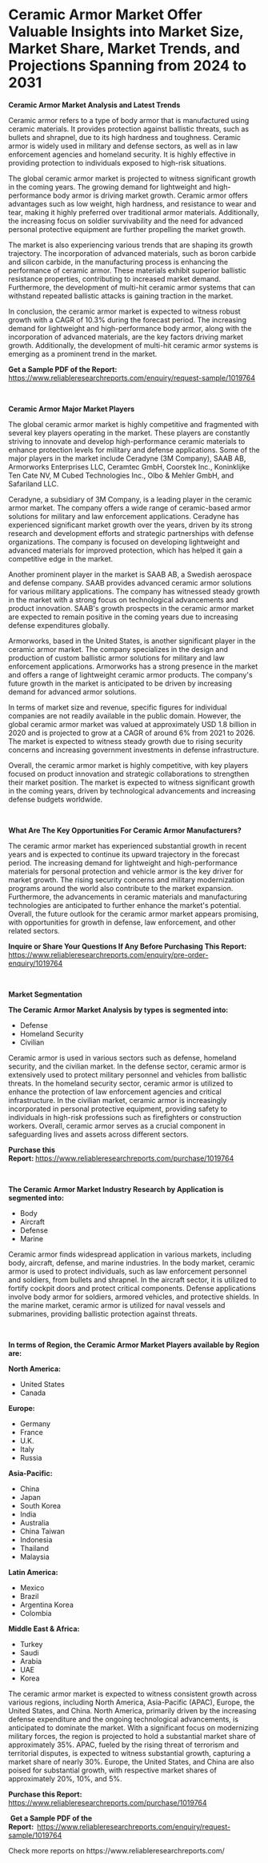<p><h1>Ceramic Armor Market Offer Valuable Insights into Market Size, Market Share, Market Trends, and Projections Spanning from 2024 to 2031</h1></p><p><strong>Ceramic Armor Market Analysis and Latest Trends</strong></p>
<p><p>Ceramic armor refers to a type of body armor that is manufactured using ceramic materials. It provides protection against ballistic threats, such as bullets and shrapnel, due to its high hardness and toughness. Ceramic armor is widely used in military and defense sectors, as well as in law enforcement agencies and homeland security. It is highly effective in providing protection to individuals exposed to high-risk situations.</p><p>The global ceramic armor market is projected to witness significant growth in the coming years. The growing demand for lightweight and high-performance body armor is driving market growth. Ceramic armor offers advantages such as low weight, high hardness, and resistance to wear and tear, making it highly preferred over traditional armor materials. Additionally, the increasing focus on soldier survivability and the need for advanced personal protective equipment are further propelling the market growth.</p><p>The market is also experiencing various trends that are shaping its growth trajectory. The incorporation of advanced materials, such as boron carbide and silicon carbide, in the manufacturing process is enhancing the performance of ceramic armor. These materials exhibit superior ballistic resistance properties, contributing to increased market demand. Furthermore, the development of multi-hit ceramic armor systems that can withstand repeated ballistic attacks is gaining traction in the market.</p><p>In conclusion, the ceramic armor market is expected to witness robust growth with a CAGR of 10.3% during the forecast period. The increasing demand for lightweight and high-performance body armor, along with the incorporation of advanced materials, are the key factors driving market growth. Additionally, the development of multi-hit ceramic armor systems is emerging as a prominent trend in the market.</p></p>
<p><strong>Get a Sample PDF of the Report:&nbsp;</strong> <a href="https://www.reliableresearchreports.com/enquiry/request-sample/1019764">https://www.reliableresearchreports.com/enquiry/request-sample/1019764</a></p>
<p>&nbsp;</p>
<p><strong>Ceramic Armor Major Market Players</strong></p>
<p><p>The global ceramic armor market is highly competitive and fragmented with several key players operating in the market. These players are constantly striving to innovate and develop high-performance ceramic materials to enhance protection levels for military and defense applications. Some of the major players in the market include Ceradyne (3M Company), SAAB AB, Armorworks Enterprises LLC, Ceramtec GmbH, Coorstek Inc., Koninklijke Ten Cate NV, M Cubed Technologies Inc., Olbo & Mehler GmbH, and Safariland LLC.</p><p>Ceradyne, a subsidiary of 3M Company, is a leading player in the ceramic armor market. The company offers a wide range of ceramic-based armor solutions for military and law enforcement applications. Ceradyne has experienced significant market growth over the years, driven by its strong research and development efforts and strategic partnerships with defense organizations. The company is focused on developing lightweight and advanced materials for improved protection, which has helped it gain a competitive edge in the market.</p><p>Another prominent player in the market is SAAB AB, a Swedish aerospace and defense company. SAAB provides advanced ceramic armor solutions for various military applications. The company has witnessed steady growth in the market with a strong focus on technological advancements and product innovation. SAAB's growth prospects in the ceramic armor market are expected to remain positive in the coming years due to increasing defense expenditures globally.</p><p>Armorworks, based in the United States, is another significant player in the ceramic armor market. The company specializes in the design and production of custom ballistic armor solutions for military and law enforcement applications. Armorworks has a strong presence in the market and offers a range of lightweight ceramic armor products. The company's future growth in the market is anticipated to be driven by increasing demand for advanced armor solutions.</p><p>In terms of market size and revenue, specific figures for individual companies are not readily available in the public domain. However, the global ceramic armor market was valued at approximately USD 1.8 billion in 2020 and is projected to grow at a CAGR of around 6% from 2021 to 2026. The market is expected to witness steady growth due to rising security concerns and increasing government investments in defense infrastructure.</p><p>Overall, the ceramic armor market is highly competitive, with key players focused on product innovation and strategic collaborations to strengthen their market position. The market is expected to witness significant growth in the coming years, driven by technological advancements and increasing defense budgets worldwide.</p></p>
<p>&nbsp;</p>
<p><strong>What Are The Key Opportunities For Ceramic Armor Manufacturers?</strong></p>
<p><p>The ceramic armor market has experienced substantial growth in recent years and is expected to continue its upward trajectory in the forecast period. The increasing demand for lightweight and high-performance materials for personal protection and vehicle armor is the key driver for market growth. The rising security concerns and military modernization programs around the world also contribute to the market expansion. Furthermore, the advancements in ceramic materials and manufacturing technologies are anticipated to further enhance the market's potential. Overall, the future outlook for the ceramic armor market appears promising, with opportunities for growth in defense, law enforcement, and other related sectors.</p></p>
<p><strong>Inquire or Share Your Questions If Any Before Purchasing This Report:</strong> <a href="https://www.reliableresearchreports.com/enquiry/pre-order-enquiry/1019764">https://www.reliableresearchreports.com/enquiry/pre-order-enquiry/1019764</a></p>
<p>&nbsp;</p>
<p><strong>Market Segmentation</strong></p>
<p><strong>The Ceramic Armor Market Analysis by types is segmented into:</strong></p>
<p><ul><li>Defense</li><li>Homeland Security</li><li>Civilian</li></ul></p>
<p><p>Ceramic armor is used in various sectors such as defense, homeland security, and the civilian market. In the defense sector, ceramic armor is extensively used to protect military personnel and vehicles from ballistic threats. In the homeland security sector, ceramic armor is utilized to enhance the protection of law enforcement agencies and critical infrastructure. In the civilian market, ceramic armor is increasingly incorporated in personal protective equipment, providing safety to individuals in high-risk professions such as firefighters or construction workers. Overall, ceramic armor serves as a crucial component in safeguarding lives and assets across different sectors.</p></p>
<p><strong>Purchase this Report:&nbsp;</strong><a href="https://www.reliableresearchreports.com/purchase/1019764">https://www.reliableresearchreports.com/purchase/1019764</a></p>
<p>&nbsp;</p>
<p><strong>The Ceramic Armor Market Industry Research by Application is segmented into:</strong></p>
<p><ul><li>Body</li><li>Aircraft</li><li>Defense</li><li>Marine</li></ul></p>
<p><p>Ceramic armor finds widespread application in various markets, including body, aircraft, defense, and marine industries. In the body market, ceramic armor is used to protect individuals, such as law enforcement personnel and soldiers, from bullets and shrapnel. In the aircraft sector, it is utilized to fortify cockpit doors and protect critical components. Defense applications involve body armor for soldiers, armored vehicles, and protective shields. In the marine market, ceramic armor is utilized for naval vessels and submarines, providing ballistic protection against threats.</p></p>
<p>&nbsp;</p>
<p><strong>In terms of Region, the Ceramic Armor Market Players available by Region are:</strong></p>
<p>
    <p> <strong> North America: </strong>
        <ul>
            <li>United States</li>
            <li>Canada</li>
        </ul>
        </p> 
    <p> <strong> Europe: </strong>
        <ul>
            <li>Germany</li>
            <li>France</li>
            <li>U.K.</li>
            <li>Italy</li>
            <li>Russia</li>
        </ul>
        </p> 
    <p> <strong> Asia-Pacific: </strong>
        <ul>
            <li>China</li>
            <li>Japan</li>
            <li>South Korea</li>
            <li>India</li>
            <li>Australia</li>
            <li>China Taiwan</li>
            <li>Indonesia</li>
            <li>Thailand</li>
            <li>Malaysia</li>
        </ul>
        </p> 
    <p> <strong> Latin America: </strong>
        <ul>
            <li>Mexico</li>
            <li>Brazil</li>
            <li>Argentina Korea</li>
            <li>Colombia</li>
        </ul>
        </p> 
    <p> <strong> Middle East & Africa: </strong>
        <ul>
            <li>Turkey</li>
            <li>Saudi</li>
            <li>Arabia</li>
            <li>UAE</li>
            <li>Korea</li>
        </ul>
    </p>
    </p>
<p><p>The ceramic armor market is expected to witness consistent growth across various regions, including North America, Asia-Pacific (APAC), Europe, the United States, and China. North America, primarily driven by the increasing defense expenditure and the ongoing technological advancements, is anticipated to dominate the market. With a significant focus on modernizing military forces, the region is projected to hold a substantial market share of approximately 35%. APAC, fueled by the rising threat of terrorism and territorial disputes, is expected to witness substantial growth, capturing a market share of nearly 30%. Europe, the United States, and China are also poised for substantial growth, with respective market shares of approximately 20%, 10%, and 5%.</p></p>
<p><strong>Purchase this Report: </strong><a href="https://www.reliableresearchreports.com/purchase/1019764">https://www.reliableresearchreports.com/purchase/1019764</a></p>
<p>&nbsp;<strong>Get a Sample PDF of the Report:&nbsp;&nbsp;</strong><a href="https://www.reliableresearchreports.com/enquiry/request-sample/1019764">https://www.reliableresearchreports.com/enquiry/request-sample/1019764</a></p>
<p><strong></strong></p>
<p>Check more reports on https://www.reliableresearchreports.com/</p>